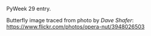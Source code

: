 PyWeek 29 entry.

Butterfly image traced from photo by *Dave Shafer*:
https://www.flickr.com/photos/opera-nut/3948026503
